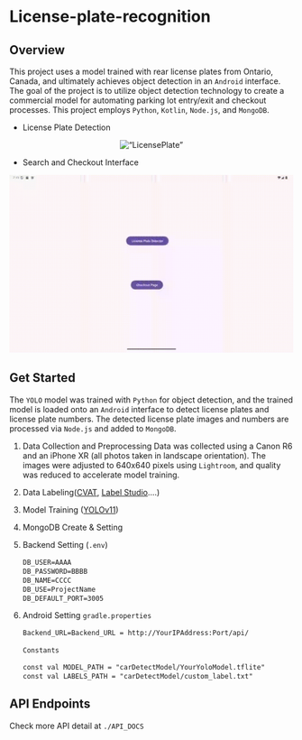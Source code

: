 # License-plate-recognition
## Overview
This project uses a model trained with rear license plates from Ontario, Canada, and ultimately achieves object detection in an `Android` interface. The goal of the project is to utilize object detection technology to create a commercial model for automating parking lot entry/exit and checkout processes. This project employs `Python`, `Kotlin`, `Node.js`, and `MongoDB`.

- License Plate Detection
<div align="center">
    <img src="github/1.gif" alt=“LicensePlate” />
</div>

- Search and Checkout Interface
<div align="center">
    <img src="github/2.gif" alt=“Search” />
</div>

## Get Started
The `YOLO` model was trained with `Python` for object detection, and the trained model is loaded onto an `Android` interface to detect license plates and license plate numbers. The detected license plate images and numbers are processed via `Node.js` and added to `MongoDB`.
1. Data Collection and Preprocessing
Data was collected using a Canon R6 and an iPhone XR (all photos taken in landscape orientation). The images were adjusted to 640x640 pixels using `Lightroom`, and quality was reduced to accelerate model training.
2. Data Labeling([CVAT](https://github.com/cvat-ai/cvat), [Label Studio](https://github.com/HumanSignal/labelImg)....)
3. Model Training ([YOLOv11](https://github.com/ultralytics/ultralytics))
4. MongoDB Create & Setting
5. Backend Setting (`.env`)
    ```
    DB_USER=AAAA
    DB_PASSWORD=BBBB
    DB_NAME=CCCC
    DB_USE=ProjectName
    DB_DEFAULT_PORT=3005
    ```
6. Android Setting
    `gradle.properties`
    ```
    Backend_URL=Backend_URL = http://YourIPAddress:Port/api/
    ```
    
    `Constants`
    ```
    const val MODEL_PATH = "carDetectModel/YourYoloModel.tflite"
    const val LABELS_PATH = "carDetectModel/custom_label.txt"
    ```
    

## API Endpoints
Check more API detail at `./API_DOCS`


